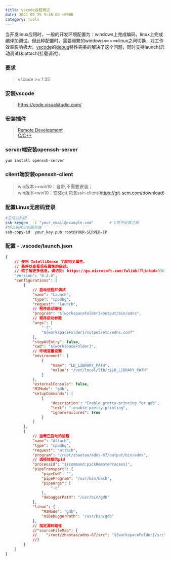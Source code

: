 ```yaml
---
title: vscode远程调试
date: 2021-02-25 9:45:00 +0800
category: Tools
---
```

当开发linux应用时，一般的开发环境配置为：windows上完成编码，linux上完成编译加调试。但此种配置时，需要频繁的windows<=====>linux之间切换，对工作效率影响极大。[vscode](https://code.visualstudio.com/)的[debug](https://code.visualstudio.com/docs/editor/debugging)特性完美的解决了这个问题，同时支持launch(启动调试)和attach(挂载调试)。

### 要求
> vscode >= 1.35
### 安装vscode
> <https://code.visualstudio.com/>
### 安装插件
> [Remote Development](https://marketplace.visualstudio.com/items?itemName=ms-vscode-remote.vscode-remote-extensionpack) <br/>
[C/C++](https://marketplace.visualstudio.com/items?itemName=ms-vscode.cpptools)
### server端安装openssh-server
```bash
yum install openssh-server
```
### client端安装openssh-client
> win版本>=win10：自带,不需要安装；<br/>
win版本<win10：安装git,包含ssh-client(https://git-scm.com/download)
### 配置Linux无密码登录
```bash
#生成公私钥
ssh-keygen  -C "your_email@example.com"       #-C用于设置注释
#将公钥拷贝到服务器
ssh-copy-id  your_key.pub root@YOUR-SERVER-IP 
```
### 配置 - .vscode/launch.json
```json
{
    // 使用 IntelliSense 了解相关属性。 
    // 悬停以查看现有属性的描述。
    // 欲了解更多信息，请访问: https://go.microsoft.com/fwlink/?linkid=830387
    "version": "0.2.0",
    "configurations": [
        {
            // 启动进程并调试
            "name": "Launch",
            "type": "cppdbg",
            "request": "launch",
            // 程序启动路径
            "program": "${workspaceFolder}/output/bin/adns",
            // 程序启动参数
            "args": [
                "-f",
                "${workspaceFolder}/output/etc/adns.conf"
            ],
            "stopAtEntry": false,
            "cwd": "${workspaceFolder}",
            // 环境变量设置
            "environment": [
                {
                    "name": "LD_LIBRARY_PATH",
                    "value": "/usr/local/lib/:$LD_LIBRARY_PATH"
                }
            ],
            "externalConsole": false,
            "MIMode": "gdb",
            "setupCommands": [
                {
                    "description": "Enable pretty-printing for gdb",
                    "text": "-enable-pretty-printing",
                    "ignoreFailures": true
                }
            ]
        },
        {
            // 挂载已启动的进程
            "name": "Attach",
            "type": "cppdbg",
            "request": "attach",
            "program": "/root/zhaotao/adns-67/output/bin/adns",
            // 选择挂载的pid
            "processId": "${command:pickRemoteProcess}",
            "pipeTransport": {
                "pipeCwd": "",
                "pipeProgram": "/usr/bin/bash",
                "pipeArgs": [
                    "-c"
                ],
                "debuggerPath": "/usr/bin/gdb"
            },
            "linux": {
                "MIMode": "gdb",
                "miDebuggerPath": "/usr/bin/gdb"
            },
            // 指定源码路径
            //"sourceFileMap": {
            //    "/root/zhaotao/adns-67/src": "${workspaceFolder}/src"
            //}
        }
    ]
}
```